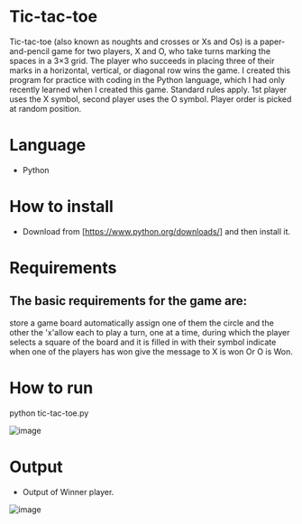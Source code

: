 # Tic-tac-toe
Tic-tac-toe (also known as noughts and crosses or Xs and Os) is a paper-and-pencil game for two players, X and O, who take turns marking the spaces in a 3×3 grid. The player who succeeds in placing three of their marks in a horizontal, vertical, or diagonal row wins the game.
I created this program for practice with coding in the Python language, which I had only recently learned when I created this game. Standard rules apply. 1st player uses the X symbol, second player uses the O symbol. Player order is picked at random position. 

# Language
- Python

# How to install
- Download from [https://www.python.org/downloads/] and then install it.

# Requirements
## The basic requirements for the game are:

store a game board  automatically assign one of them the circle and the other the 'x'allow each to play a turn, one at a time, during which the player selects a square of the board and it is filled in with their symbol indicate when one of the players has won give the message to X is won Or O is Won.

# How to run
python tic-tac-toe.py

![image](https://user-images.githubusercontent.com/54844992/64303648-aa49e100-cfa6-11e9-9f8c-08f0f450dfe5.png)

# Output 
- Output of Winner player.

![image](https://user-images.githubusercontent.com/54844992/64304942-61485b80-cfab-11e9-92e1-ad26355e8b85.png)


